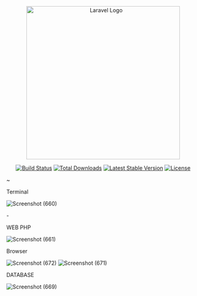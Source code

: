 <p align="center"><a href="https://laravel.com" target="_blank"><img src="https://raw.githubusercontent.com/laravel/art/master/logo-lockup/5%20SVG/2%20CMYK/1%20Full%20Color/laravel-logolockup-cmyk-red.svg" width="400" alt="Laravel Logo"></a></p>

<p align="center">
<a href="https://github.com/laravel/framework/actions"><img src="https://github.com/laravel/framework/workflows/tests/badge.svg" alt="Build Status"></a>
<a href="https://packagist.org/packages/laravel/framework"><img src="https://img.shields.io/packagist/dt/laravel/framework" alt="Total Downloads"></a>
<a href="https://packagist.org/packages/laravel/framework"><img src="https://img.shields.io/packagist/v/laravel/framework" alt="Latest Stable Version"></a>
<a href="https://packagist.org/packages/laravel/framework"><img src="https://img.shields.io/packagist/l/laravel/framework" alt="License"></a>
</p>





~ <p>Terminal</p>
![Screenshot (660)](https://github.com/user-attachments/assets/eda10d8e-ab69-4f41-8930-3265d11a5e88)

-<p>WEB PHP</p>
![Screenshot (661)](https://github.com/user-attachments/assets/566e6c96-8ee2-4825-a809-c22296ca3d72)

<p>Browser</p>

![Screenshot (672)](https://github.com/user-attachments/assets/6e6dda45-46a2-4520-86bc-7df5d2a7972a)
![Screenshot (671)](https://github.com/user-attachments/assets/315fdceb-2482-4a7f-a8b5-e989baee1fef)

<p>DATABASE</p>

![Screenshot (669)](https://github.com/user-attachments/assets/d2ae9585-d913-4fd1-914b-a9d93e315aab)
